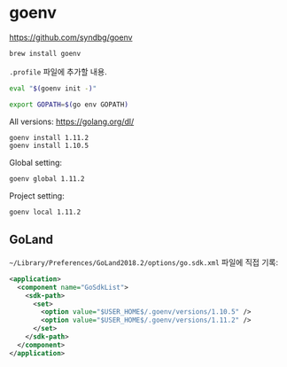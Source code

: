 # goenv

<https://github.com/syndbg/goenv>

```bash
brew install goenv
```

`.profile` 파일에 추가할 내용.

```bash
eval "$(goenv init -)"

export GOPATH=$(go env GOPATH)
```

All versions: <https://golang.org/dl/>

```bash
goenv install 1.11.2
goenv install 1.10.5
```

Global setting:

```bash
goenv global 1.11.2
```

Project setting:

```bash
goenv local 1.11.2
```

## GoLand

`~/Library/Preferences/GoLand2018.2/options/go.sdk.xml` 파일에 직접 기록:

```xml
<application>
  <component name="GoSdkList">
    <sdk-path>
      <set>
        <option value="$USER_HOME$/.goenv/versions/1.10.5" />
        <option value="$USER_HOME$/.goenv/versions/1.11.2" />
      </set>
    </sdk-path>
  </component>
</application>
```
